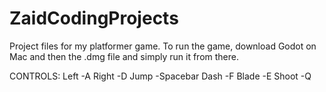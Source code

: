 # ZaidCodingProjects
 
Project files for my platformer game. To run the game, download Godot on Mac and then the .dmg file and simply run it from there.

CONTROLS:
Left -A
Right -D
Jump -Spacebar
Dash -F
Blade -E
Shoot -Q
